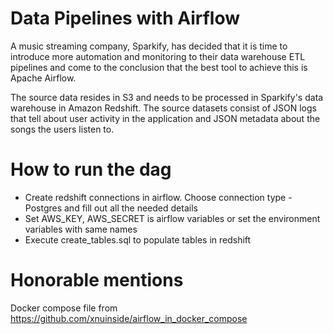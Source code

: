 # Data Pipelines with Airflow

A music streaming company, Sparkify, has decided that it is time to introduce more automation and monitoring to their data warehouse ETL pipelines and come to the conclusion that the best tool to achieve this is Apache Airflow.

The source data resides in S3 and needs to be processed in Sparkify's data warehouse in Amazon Redshift. The source datasets consist of JSON logs that tell about user activity in the application and JSON metadata about the songs the users listen to.


# How to run the dag
- Create redshift connections in airflow. Choose connection type - Postgres and fill out all the needed details 
- Set AWS_KEY, AWS_SECRET is airflow variables or set the environment variables with same names
- Execute create_tables.sql to populate tables in redshift

# Honorable mentions
Docker compose file from https://github.com/xnuinside/airflow_in_docker_compose